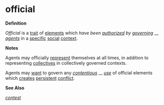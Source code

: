 # official

**Definition**

_Official_ is a [trait](https://github.com/gcassel/Modular-Organization-Terminology/blob/master/terms/trait.md) of [elements](https://github.com/gcassel/Modular-Organization-Terminology/blob/master/terms/element.md) which _have been_ [_authorized_](https://github.com/gcassel/Modular-Organization-Terminology/blob/master/terms/authorize.md) _by_ [_governing_](https://github.com/gcassel/Modular-Organization-Terminology/blob/master/terms/govern.md) __ [_agents_](https://github.com/gcassel/Modular-Organization-Terminology/blob/master/terms/agent.md) in a [specific](https://github.com/gcassel/Modular-Organization-Terminology/blob/master/terms/specific.md) [social](https://github.com/gcassel/Modular-Organization-Terminology/blob/master/terms/social.md) [context](https://github.com/gcassel/Modular-Organization-Terminology/blob/master/terms/context.md).

**Notes**

Agents may officially [represent](https://github.com/gcassel/Modular-Organization-Terminology/blob/master/terms/represent.md) themselves at all times, in addition to representing [collectives](https://github.com/gcassel/Modular-Organization-Terminology/blob/master/terms/collective.md) in collectively governed contexts.

Agents may [want](https://github.com/gcassel/Modular-Organization-Terminology/blob/master/terms/goal.md) to govern any [_contentious_](https://github.com/gcassel/Modular-Organization-Terminology/blob/master/terms/contend.md) __ [_use_](https://github.com/gcassel/Modular-Organization-Terminology/blob/master/terms/use.md) of official elements which [creates](https://github.com/gcassel/Modular-Organization-Terminology/blob/master/terms/create.md) [persistent](https://github.com/gcassel/Modular-Organization-Terminology/blob/master/terms/persist.md) [conflict](https://github.com/gcassel/Modular-Organization-Terminology/blob/master/terms/conflict.md).

**See Also**

[_contest_](https://github.com/gcassel/Modular-Organization-Terminology/blob/master/terms/contest.md)
